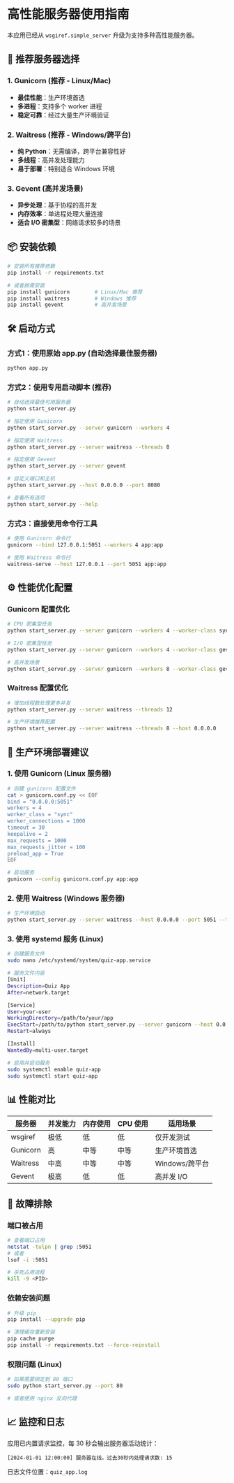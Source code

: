 # 高性能服务器使用指南

本应用已经从 `wsgiref.simple_server` 升级为支持多种高性能服务器。

## 🚀 推荐服务器选择

### 1. Gunicorn (推荐 - Linux/Mac)
- **最佳性能**：生产环境首选
- **多进程**：支持多个 worker 进程
- **稳定可靠**：经过大量生产环境验证

### 2. Waitress (推荐 - Windows/跨平台)
- **纯 Python**：无需编译，跨平台兼容性好
- **多线程**：高并发处理能力
- **易于部署**：特别适合 Windows 环境

### 3. Gevent (高并发场景)
- **异步处理**：基于协程的高并发
- **内存效率**：单进程处理大量连接
- **适合 I/O 密集型**：网络请求较多的场景

## 📦 安装依赖

```bash
# 安装所有推荐依赖
pip install -r requirements.txt

# 或者按需安装
pip install gunicorn        # Linux/Mac 推荐
pip install waitress        # Windows 推荐
pip install gevent          # 高并发场景
```

## 🛠️ 启动方式

### 方式1：使用原始 app.py (自动选择最佳服务器)
```bash
python app.py
```

### 方式2：使用专用启动脚本 (推荐)
```bash
# 自动选择最佳可用服务器
python start_server.py

# 指定使用 Gunicorn
python start_server.py --server gunicorn --workers 4

# 指定使用 Waitress
python start_server.py --server waitress --threads 8

# 指定使用 Gevent
python start_server.py --server gevent

# 自定义端口和主机
python start_server.py --host 0.0.0.0 --port 8080

# 查看所有选项
python start_server.py --help
```

### 方式3：直接使用命令行工具
```bash
# 使用 Gunicorn 命令行
gunicorn --bind 127.0.0.1:5051 --workers 4 app:app

# 使用 Waitress 命令行
waitress-serve --host 127.0.0.1 --port 5051 app:app
```

## ⚙️ 性能优化配置

### Gunicorn 配置优化
```bash
# CPU 密集型任务
python start_server.py --server gunicorn --workers 4 --worker-class sync

# I/O 密集型任务
python start_server.py --server gunicorn --workers 4 --worker-class gevent

# 高并发场景
python start_server.py --server gunicorn --workers 8 --worker-class gevent
```

### Waitress 配置优化
```bash
# 增加线程数处理更多并发
python start_server.py --server waitress --threads 12

# 生产环境推荐配置
python start_server.py --server waitress --threads 8 --host 0.0.0.0
```

## 🔧 生产环境部署建议

### 1. 使用 Gunicorn (Linux 服务器)
```bash
# 创建 gunicorn 配置文件
cat > gunicorn.conf.py << EOF
bind = "0.0.0.0:5051"
workers = 4
worker_class = "sync"
worker_connections = 1000
timeout = 30
keepalive = 2
max_requests = 1000
max_requests_jitter = 100
preload_app = True
EOF

# 启动服务
gunicorn --config gunicorn.conf.py app:app
```

### 2. 使用 Waitress (Windows 服务器)
```bash
# 生产环境启动
python start_server.py --server waitress --host 0.0.0.0 --port 5051 --threads 8
```

### 3. 使用 systemd 服务 (Linux)
```bash
# 创建服务文件
sudo nano /etc/systemd/system/quiz-app.service

# 服务文件内容
[Unit]
Description=Quiz App
After=network.target

[Service]
User=your-user
WorkingDirectory=/path/to/your/app
ExecStart=/path/to/python start_server.py --server gunicorn --host 0.0.0.0
Restart=always

[Install]
WantedBy=multi-user.target

# 启用并启动服务
sudo systemctl enable quiz-app
sudo systemctl start quiz-app
```

## 📊 性能对比

| 服务器 | 并发能力 | 内存使用 | CPU 使用 | 适用场景 |
|--------|----------|----------|----------|----------|
| wsgiref | 极低 | 低 | 低 | 仅开发测试 |
| Gunicorn | 高 | 中等 | 中等 | 生产环境首选 |
| Waitress | 中高 | 中等 | 中等 | Windows/跨平台 |
| Gevent | 极高 | 低 | 低 | 高并发 I/O |

## 🐛 故障排除

### 端口被占用
```bash
# 查看端口占用
netstat -tulpn | grep :5051
# 或者
lsof -i :5051

# 杀死占用进程
kill -9 <PID>
```

### 依赖安装问题
```bash
# 升级 pip
pip install --upgrade pip

# 清理缓存重新安装
pip cache purge
pip install -r requirements.txt --force-reinstall
```

### 权限问题 (Linux)
```bash
# 如果需要绑定到 80 端口
sudo python start_server.py --port 80

# 或者使用 nginx 反向代理
```

## 📈 监控和日志

应用已内置请求监控，每 30 秒会输出服务器活动统计：
```
[2024-01-01 12:00:00] 服务器在线。过去30秒内处理请求数: 15
```

日志文件位置：`quiz_app.log` 